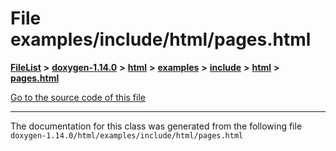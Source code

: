 

# File examples/include/html/pages.html



[**FileList**](files.md) **>** [**doxygen-1.14.0**](dir_9d5bad020669189c90cda983471be5d0.md) **>** [**html**](dir_05d1fd8a7cdd04f638f8b23196de02e2.md) **>** [**examples**](dir_aa52e73a32d193037813a53dcfe817b6.md) **>** [**include**](dir_306ee8fe59c0660bd49562c2700a8634.md) **>** [**html**](dir_a8946a5380e2495c94ac01a06d98f0dd.md) **>** [**pages.html**](examples_2include_2html_2pages_8html.md)

[Go to the source code of this file](examples_2include_2html_2pages_8html_source.md)





































































------------------------------
The documentation for this class was generated from the following file `doxygen-1.14.0/html/examples/include/html/pages.html`

